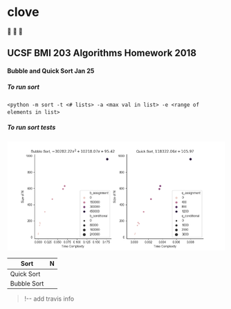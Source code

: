 # clove
:see_no_evil: :hear_no_evil: :speak_no_evil:

## UCSF BMI 203 Algorithms Homework 2018

#### Bubble and Quick Sort Jan 25

##### To run sort
`<python -m sort -t <# lists> -a <max val in list> -e <range of elements in list>`

##### To run sort tests


![a](/Sorting_graphs.png)

| Sort          | N             |
| ------------- |:-------------:|
| Quick Sort    |               |
| Bubble Sort   |               |






>!-- add travis info

